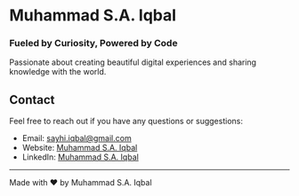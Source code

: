 # Muhammad S.A. Iqbal

### Fueled by Curiosity, Powered by Code

Passionate about creating beautiful digital experiences and sharing knowledge with the world.

## Contact

Feel free to reach out if you have any questions or suggestions:

- Email: <sayhi.iqbal@gmail.com>
- Website: [Muhammad S.A. Iqbal](https://mqs.vercel.app)
- LinkedIn: [Muhammad S.A. Iqbal](https://www.linkedin.com/in/msa-iqbal)

---

Made with ❤️ by Muhammad S.A. Iqbal
